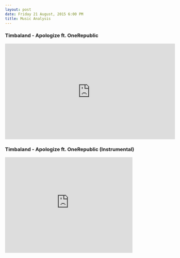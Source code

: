 ```yaml
---
layout: post
date: Friday 21 August, 2015 6:00 PM
title: Music Analysis
---
```


### Timbaland - Apologize ft. OneRepublic

<iframe width="560" height="315" src="https://www.youtube.com/embed/ZSM3w1v-A_Y" frameborder="0" allowfullscreen></iframe>

### Timbaland - Apologize ft. OneRepublic (Instrumental)

<iframe width="420" height="315" src="https://www.youtube.com/embed/wZLXckwgQRw" frameborder="0" allowfullscreen></iframe>